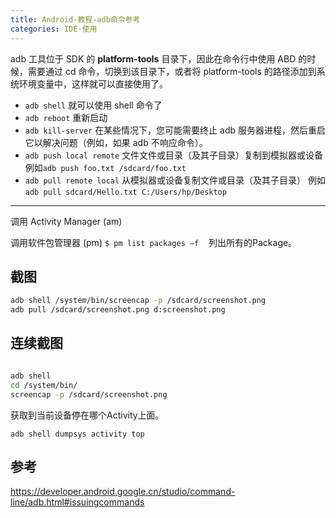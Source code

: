 ```yaml
---
title: Android-教程-adb命令参考
categories: IDE-使用
---
```


adb 工具位于 SDK 的 **platform-tools** 目录下，因此在命令行中使用 ABD 的时候，需要通过 cd 命令，切换到该目录下，或者将 platform-tools 的路径添加到系统环境变量中，这样就可以直接使用了。

* `adb shell` 就可以使用 shell 命令了
* `adb reboot` 重新启动
* `adb kill-server` 在某些情况下，您可能需要终止 adb 服务器进程，然后重启它以解决问题（例如，如果 adb 不响应命令）。
* `adb push local remote` 文件文件或目录（及其子目录）复制到模拟器或设备
 例如`adb push foo.txt /sdcard/foo.txt`
* `adb pull remote local` 从模拟器或设备复制文件或目录（及其子目录） 例如`adb pull sdcard/Hello.txt C:/Users/hp/Desktop`

- - - - -

调用 Activity Manager (am)

调用软件包管理器 (pm)
`$ pm list packages –f`    列出所有的Package。

## 截图

```sh
adb shell /system/bin/screencap -p /sdcard/screenshot.png
adb pull /sdcard/screenshot.png d:screenshot.png
```

## 连续截图

```sh

adb shell
cd /system/bin/
screencap -p /sdcard/screenshot.png
```

获取到当前设备停在哪个Activity上面。

`adb shell dumpsys activity top`

## 参考

<https://developer.android.google.cn/studio/command-line/adb.html#issuingcommands>
